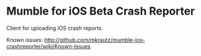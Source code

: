 Mumble for iOS Beta Crash Reporter
==================================

Client for uploading iOS crash reports.

Known issues: http://github.com/mkrautz/mumble-ios-crashreporter/wiki/Known-Issues

